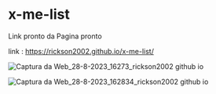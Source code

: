 # x-me-list

Link pronto da Pagina pronto


link : https://rickson2002.github.io/x-me-list/



![Captura da Web_28-8-2023_16273_rickson2002 github io](https://github.com/rickson2002/x-me-list/assets/112441890/6da6b1a8-1307-4cea-9ec3-a45f54ba66db)

![Captura da Web_28-8-2023_162834_rickson2002 github io](https://github.com/rickson2002/x-me-list/assets/112441890/e937d6a2-a6af-4968-a4f2-25dd8c967eed)

